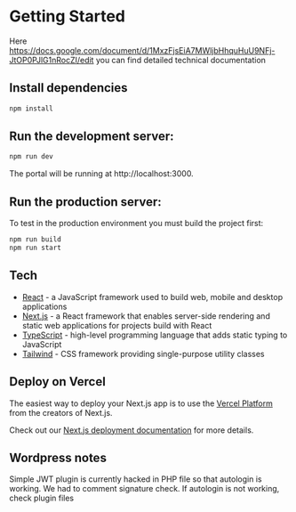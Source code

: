 # Getting Started

Here https://docs.google.com/document/d/1MxzFjsEiA7MWljbHhquHuU9NFj-JtOP0PJlG1nRocZI/edit you can find detailed technical documentation


## Install dependencies

```bash
npm install
```

## Run the development server:

```bash
npm run dev
```

The portal will be running at http://localhost:3000.

## Run the production server:

To test in the production environment you must build the project first:

```bash
npm run build
npm run start
```

## Tech

- [React](https://react.dev/) - a JavaScript framework used to build web, mobile and desktop applications
- [Next.js](https://nextjs.org/) - a React framework that enables server-side rendering and static web applications for projects build with React
- [TypeScript](https://www.typescriptlang.org/) - high-level programming language that adds static typing to JavaScript
- [Tailwind](https://tailwindcss.com/) - CSS framework providing single-purpose utility classes


## Deploy on Vercel

The easiest way to deploy your Next.js app is to use the [Vercel Platform](https://vercel.com/new?utm_medium=default-template&filter=next.js&utm_source=create-next-app&utm_campaign=create-next-app-readme) from the creators of Next.js.

Check out our [Next.js deployment documentation](https://nextjs.org/docs/deployment) for more details.


## Wordpress notes

Simple JWT plugin is currently hacked in PHP file so that autologin is working. We had to comment signature check. If autologin is not working, check plugin files
